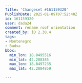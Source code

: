 ```yaml
---
Title: 'Changeset #161159320'
PublishDate: 2025-01-09T07:52:40Z
id: 161159320
user: dada24
comment: rename roof orientation
created_by: iD 2.30.4
tags:
- Montenegro
- Budva
bbox:
  min_lon: 18.8495516
  min_lat: 42.288385
  max_lon: 18.8497235
  max_lat: 42.2884859

---
```


